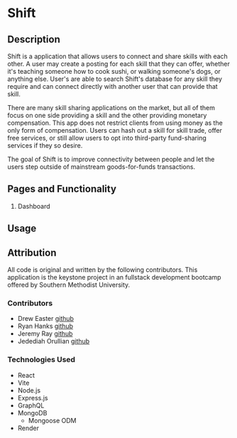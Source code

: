 # Shift

## Description

Shift is a application that allows users to connect and share skills with each other. A user may create a posting for each skill that they can offer, whether it's teaching someone how to cook sushi, or walking someone's dogs, or anything else. User's are able to search Shift's database for any skill they require and can connect directly with another user that can provide that skill.

There are many skill sharing applications on the market, but all of them focus on one side providing a skill and the other providing monetary compensation. This app does not restrict clients from using money as the only form of compensation. Users can hash out a skill for skill trade, offer free services, or still allow users to opt into third-party fund-sharing services if they so desire.

The goal of Shift is to improve connectivity between people and let the users step outside of mainstream goods-for-funds transactions.

## Pages and Functionality

1. Dashboard

    

## Usage

## Attribution

All code is original and written by the following contributors. This application is the keystone project in an fullstack development bootcamp offered by Southern Methodist University.

### Contributors

- Drew Easter [github](https://github.com/drewheaster)
- Ryan Hanks [github](https://github.com/Ryan-Hanks)
- Jeremy Ray [github](https://github.com/jeremydray)
- Jedediah Orullian [github](https://github.com/JOrullian)

### Technologies Used

- React
- Vite
- Node.js
- Express.js
- GraphQL
- MongoDB
    - Mongoose ODM
- Render
